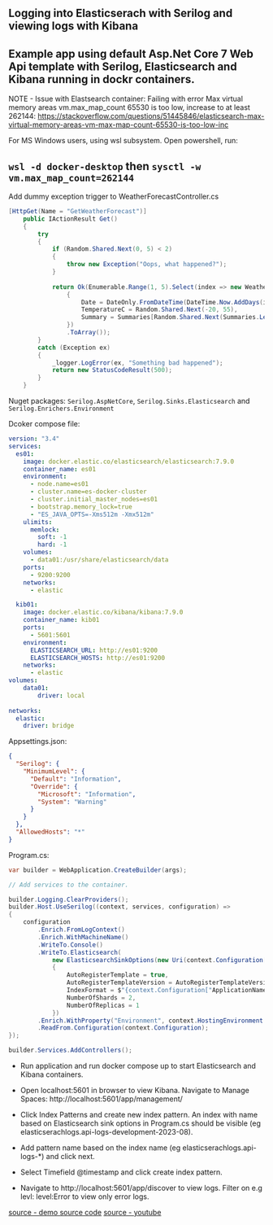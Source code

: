 ## Logging into Elasticserach with Serilog and viewing logs with Kibana

Example app using default Asp.Net Core 7 Web Api template with Serilog, Elasticsearch and Kibana running in dockr containers.
---
NOTE - Issue with Elastsearch container: Failing with error Max virtual memory areas vm.max_map_count 65530 is too low, increase to at least 262144:
https://stackoverflow.com/questions/51445846/elasticsearch-max-virtual-memory-areas-vm-max-map-count-65530-is-too-low-inc

For MS Windows users, using wsl subsystem. Open powershell, run:

`wsl -d docker-desktop`
then
`sysctl -w vm.max_map_count=262144`
---

Add dummy exception trigger to WeatherForecastController.cs

```csharp
[HttpGet(Name = "GetWeatherForecast")]
    public IActionResult Get()
    {
        try
        {
            if (Random.Shared.Next(0, 5) < 2)
            {
                throw new Exception("Oops, what happened?");
            }
        
            return Ok(Enumerable.Range(1, 5).Select(index => new WeatherForecast
                {
                    Date = DateOnly.FromDateTime(DateTime.Now.AddDays(index)),
                    TemperatureC = Random.Shared.Next(-20, 55),
                    Summary = Summaries[Random.Shared.Next(Summaries.Length)]
                })
                .ToArray());
        }
        catch (Exception ex)
        {
            _logger.LogError(ex, "Something bad happened");
            return new StatusCodeResult(500);
        }
    }
```

Nuget packages:
 `Serilog.AspNetCore`, `Serilog.Sinks.Elasticsearch` and `Serilog.Enrichers.Environment`

Dcoker compose file:

```yaml
version: "3.4"
services:
  es01:
    image: docker.elastic.co/elasticsearch/elasticsearch:7.9.0
    container_name: es01
    environment:
      - node.name=es01
      - cluster.name=es-docker-cluster
      - cluster.initial_master_nodes=es01
      - bootstrap.memory_lock=true
      - "ES_JAVA_OPTS=-Xms512m -Xmx512m"
    ulimits:
      memlock:
        soft: -1
        hard: -1
    volumes:
      - data01:/usr/share/elasticsearch/data
    ports:
      - 9200:9200
    networks:
      - elastic

  kib01:
    image: docker.elastic.co/kibana/kibana:7.9.0
    container_name: kib01
    ports:
      - 5601:5601
    environment:
      ELASTICSEARCH_URL: http://es01:9200
      ELASTICSEARCH_HOSTS: http://es01:9200
    networks:
      - elastic
volumes: 
    data01:
        driver: local
        
networks:
  elastic:
    driver: bridge
```

Appsettings.json:
    
```json
{
  "Serilog": {
    "MinimumLevel": {
      "Default": "Information",
      "Override": {
        "Microsoft": "Information",
        "System": "Warning"
      }
    }
  },
  "AllowedHosts": "*"
}
```

Program.cs:

```csharp
var builder = WebApplication.CreateBuilder(args);

// Add services to the container.

builder.Logging.ClearProviders();
builder.Host.UseSerilog((context, services, configuration) =>
{
    configuration
        .Enrich.FromLogContext()
        .Enrich.WithMachineName()
        .WriteTo.Console()
        .WriteTo.Elasticsearch(
            new ElasticsearchSinkOptions(new Uri(context.Configuration["ElasticConfiguration:Uri"]))    
            {
                AutoRegisterTemplate = true,
                AutoRegisterTemplateVersion = AutoRegisterTemplateVersion.ESv7,
                IndexFormat = $"{context.Configuration["ApplicationName"]}-logs-{context.HostingEnvironment.EnvironmentName?.ToLower().Replace(".", "-") ?? "development"}-{DateTime.UtcNow:yyyy-MM}",
                NumberOfShards = 2,
                NumberOfReplicas = 1
            })
        .Enrich.WithProperty("Environment", context.HostingEnvironment.EnvironmentName)
        .ReadFrom.Configuration(context.Configuration);
});

builder.Services.AddControllers();
```

- Run application and run docker compose up to start Elasticsearch and Kibana containers.
- Open localhost:5601 in browser to view Kibana. Navigate to Manage Spaces: http://localhost:5601/app/management/
- Click Index Patterns and create new index pattern. An index with name based on Elasticsearch sink options in Program.cs should be visible (eg elasticserachlogs.api-logs-development-2023-08).

- Add pattern name based on the index name (eg elasticserachlogs.api-logs-*) and click next.
- Select Timefield @timestamp and click create index pattern.
- Navigate to http://localhost:5601/app/discover to view logs. Filter on e.g levl: level:Error to view only error logs.


[source - demo source code](https://github.com/OysteinBruin/ElasticsearchLogs)
[source - youtube](https://www.youtube.com/watch?v=0acSdHJfk64&t=20s)
